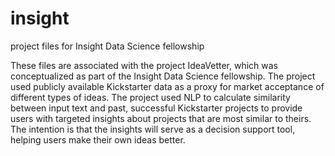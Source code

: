 # insight
project files for Insight Data Science fellowship

These files are associated with the project IdeaVetter, which was conceptualized as part of the Insight Data Science fellowship.
The project used publicly available Kickstarter data as a proxy for market acceptance of different types of ideas. The project 
used NLP to calculate similarity between input text and past, successful Kickstarter projects to provide users with targeted 
insights about projects that are most similar to theirs. The intention is that the insights will serve as a decision support 
tool, helping users make their own ideas better.
